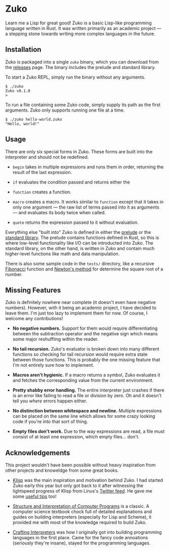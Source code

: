 # Zuko

Learn me a Lisp for great good! Zuko is a basic Lisp-like programming language written in Rust. It was written primarily as an academic project — a stepping stone towards writing more complex languages in the future.

## Installation

Zuko is packaged into a single `zuko` binary, which you can download from the [releases](https://github.com/ravern/zuko/releases) page. The binary includes the prelude and standard library.

To start a Zuko REPL, simply run the binary without any arguments.

```
$ ./zuko
Zuko v0.1.0
>
```

To run a file containing some Zuko code, simply supply its path as the first arguments. Zuko only supports running one file at a time.

```
$ ./zuko hello-world.zuko
"Hello, world!"
```

## Usage

There are only six special forms in Zuko. These forms are built into the interpreter and should not be redefined.

* `begin` takes in multiple expressions and runs them in order, returning the result of the last expression.

* `if` evaluates the condition passed and returns either the

* `function` creates a function.

* `macro` creates a macro. It works similar to `function` except that it takes in only one argument — the raw list of terms passed into it as arguments — and evaluates its body twice when called.

* `quote` returns the expression passed to it without evaluation.

Everything else "built into" Zuko is defined in either the [prelude](https://github.com/ravern/zuko/blob/master/src/env/prelude.rs) or the [standard library](https://github.com/ravern/zuko/blob/master/src/lib.zuko). The prelude contains functions defined in Rust, so this is where low-level functionality like I/O can be introducted into Zuko. The standard library, on the other hand, is written in Zuko and contain much higher-level functions like math and data manipulation.

There is also some sample code in the `tests/` directory, like a recursive [Fibonacci](https://github.com/ravern/zuko/blob/master/tests/fibonacci.zuko) function and [Newton's method](https://github.com/ravern/zuko/blob/master/tests/square-root.zuko) for determine the square root of a number.

## Missing Features

Zuko is definitely nowhere near complete (it doesn't even have negative numbers). However, with it being an academic project, I have decided to leave them. I'm just too lazy to implement them for now. Of course, I welcome any contributions!

* **No negative numbers.** Support for them would require differentiating between the subtraction operator and the negative sign which means some major reshuffling within the reader.

* **No tail recursion.** Zuko's evaluator is broken down into many different functions so checking for tail recursion would require extra state between those functions. This is probably the one missing feature that I'm not entirely sure how to implement.

* **Macros aren't hygienic.** If a macro returns a symbol, Zuko evaluates it and fetches the corresponding value from the current environment.

* **Pretty shabby error handling.** The entire interpreter just crashes if there is an error like failing to read a file or division by zero. Oh and it doesn't tell you _where_ errors happen either.

* **No distinction between whitespace and newline.** Multiple expressions can be placed on the same line which allows for some crazy looking code if you're into that sort of thing.

* **Empty files don't work.** Due to the way expressions are read, a file must consist of at least one expression, which empty files... don't.


## Acknowledgements

This project wouldn't have been possible without heavy inspiration from other projects and knoweldge from some great books.

* [Klisp](https://github.com/thesephist/klisp) was the main inspiration and motivation behind Zuko. I had started Zuko early this year but only got back to it after witnessing the lightspeed progress of Klisp from Linus's [Twitter feed](https://twitter.com/thesephist). He gave me some [useful tips](https://twitter.com/ravernkoh/status/1334096416382144512?s=20) too!

* [Structure and Interpretation of Computer Programs](https://mitpress.mit.edu/sites/default/files/sicp/full-text/book/book.html) is a classic. A computer science textbook chock full of detailed explanations and guides on building interpreters (especially for Lisp and Scheme), it provided me with most of the knowledge required to build Zuko.

* [Crafting Interpreters](https://craftinginterpreters.com) was how I originally got into building programming languages in the first place. 
Came for the fancy code annoations (seriously they're insane), stayed for the programming languages.